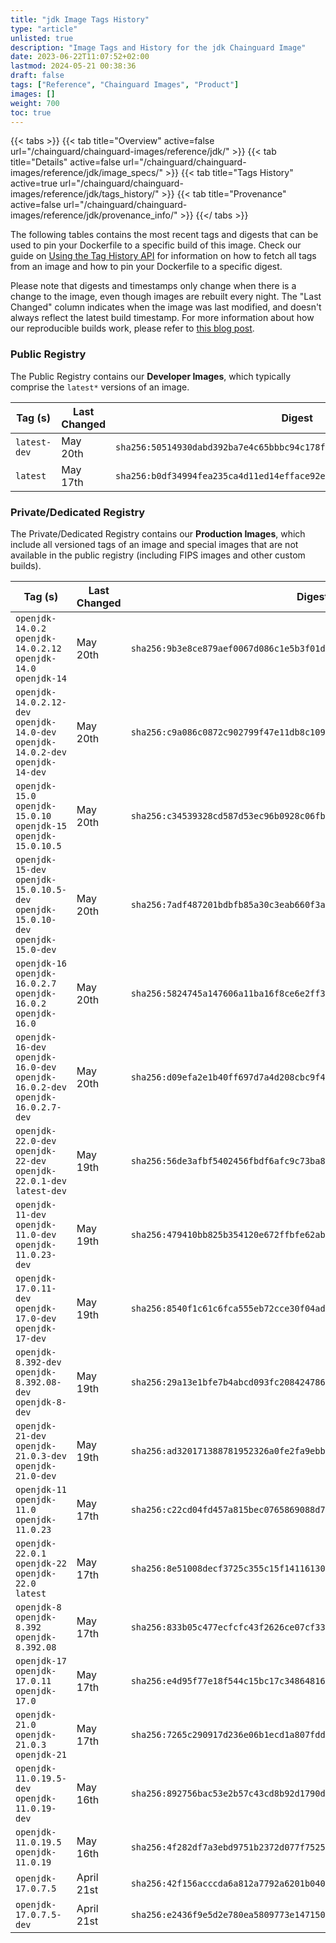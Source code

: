 ```yaml
---
title: "jdk Image Tags History"
type: "article"
unlisted: true
description: "Image Tags and History for the jdk Chainguard Image"
date: 2023-06-22T11:07:52+02:00
lastmod: 2024-05-21 00:38:36
draft: false
tags: ["Reference", "Chainguard Images", "Product"]
images: []
weight: 700
toc: true
---
```


{{< tabs >}}
{{< tab title="Overview" active=false url="/chainguard/chainguard-images/reference/jdk/" >}}
{{< tab title="Details" active=false url="/chainguard/chainguard-images/reference/jdk/image_specs/" >}}
{{< tab title="Tags History" active=true url="/chainguard/chainguard-images/reference/jdk/tags_history/" >}}
{{< tab title="Provenance" active=false url="/chainguard/chainguard-images/reference/jdk/provenance_info/" >}}
{{</ tabs >}}

The following tables contains the most recent tags and digests that can be used to pin your Dockerfile to a specific build of this image. Check our guide on [Using the Tag History API](/chainguard/chainguard-images/using-the-tag-history-api/) for information on how to fetch all tags from an image and how to pin your Dockerfile to a specific digest.

Please note that digests and timestamps only change when there is a change to the image, even though images are rebuilt every night. The "Last Changed" column indicates when the image was last modified, and doesn't always reflect the latest build timestamp. For more information about how our reproducible builds work, please refer to [this blog post](https://www.chainguard.dev/unchained/reproducing-chainguards-reproducible-image-builds).

### Public Registry
The Public Registry contains our **Developer Images**, which typically comprise the `latest*` versions of an image.

| Tag (s)       | Last Changed | Digest                                                                    |
|---------------|--------------|---------------------------------------------------------------------------|
|  `latest-dev` | May 20th     | `sha256:50514930dabd392ba7e4c65bbbc94c178fc6f4b395de8f9c22277ae74903be3f` |
|  `latest`     | May 17th     | `sha256:b0df34994fea235ca4d11ed14efface92ecb71fda7c7d88c2ac880f0a9026006` |


### Private/Dedicated Registry
The Private/Dedicated Registry contains our **Production Images**, which include all versioned tags of an image and special images that are not available in the public registry (including FIPS images and other custom builds).

| Tag (s)                                                                            | Last Changed | Digest                                                                    |
|------------------------------------------------------------------------------------|--------------|---------------------------------------------------------------------------|
|  `openjdk-14.0.2` `openjdk-14.0.2.12` `openjdk-14.0` `openjdk-14`                  | May 20th     | `sha256:9b3e8ce879aef0067d086c1e5b3f01dc26e784e56ca4ea85cc10eabd3aedf243` |
|  `openjdk-14.0.2.12-dev` `openjdk-14.0-dev` `openjdk-14.0.2-dev` `openjdk-14-dev`  | May 20th     | `sha256:c9a086c0872c902799f47e11db8c1095bb06025770f5193897836d1840a6742b` |
|  `openjdk-15.0` `openjdk-15.0.10` `openjdk-15` `openjdk-15.0.10.5`                 | May 20th     | `sha256:c34539328cd587d53ec96b0928c06fb4dc4e05f6415424b9119d24185760aaee` |
|  `openjdk-15-dev` `openjdk-15.0.10.5-dev` `openjdk-15.0.10-dev` `openjdk-15.0-dev` | May 20th     | `sha256:7adf487201bdbfb85a30c3eab660f3a3312fa3fa5c4e64b5d51ad765981f1bc5` |
|  `openjdk-16` `openjdk-16.0.2.7` `openjdk-16.0.2` `openjdk-16.0`                   | May 20th     | `sha256:5824745a147606a11ba16f8ce6e2ff30d5172ddeed3801740ef2a6b85bda988d` |
|  `openjdk-16-dev` `openjdk-16.0-dev` `openjdk-16.0.2-dev` `openjdk-16.0.2.7-dev`   | May 20th     | `sha256:d09efa2e1b40ff697d7a4d208cbc9f45b42056ad1958cfbf9c335cb7acbc101b` |
|  `openjdk-22.0-dev` `openjdk-22-dev` `openjdk-22.0.1-dev` `latest-dev`             | May 19th     | `sha256:56de3afbf5402456fbdf6afc9c73ba8e0bd360c02a394db8d778f20ad8456f33` |
|  `openjdk-11-dev` `openjdk-11.0-dev` `openjdk-11.0.23-dev`                         | May 19th     | `sha256:479410bb825b354120e672ffbfe62ab56bc5506245ede3f00032d48422676d12` |
|  `openjdk-17.0.11-dev` `openjdk-17.0-dev` `openjdk-17-dev`                         | May 19th     | `sha256:8540f1c61c6fca555eb72cce30f04ad803ff7c1036cd815d6e5e0a01386895fe` |
|  `openjdk-8.392-dev` `openjdk-8.392.08-dev` `openjdk-8-dev`                        | May 19th     | `sha256:29a13e1bfe7b4abcd093fc208424786538c9b96d2112aedb2b98de03d261390e` |
|  `openjdk-21-dev` `openjdk-21.0.3-dev` `openjdk-21.0-dev`                          | May 19th     | `sha256:ad320171388781952326a0fe2fa9ebb4996396bbc569c789e13da73c942dc517` |
|  `openjdk-11` `openjdk-11.0` `openjdk-11.0.23`                                     | May 17th     | `sha256:c22cd04fd457a815bec0765869088d79faadd0eff39865a8ac22a15719466e2e` |
|  `openjdk-22.0.1` `openjdk-22` `openjdk-22.0` `latest`                             | May 17th     | `sha256:8e51008decf3725c355c15f14116130cf310e42a339dafdfacb029027187c5e6` |
|  `openjdk-8` `openjdk-8.392` `openjdk-8.392.08`                                    | May 17th     | `sha256:833b05c477ecfcfc43f2626ce07cf33336b2f42d0844baa43e31d94592a26775` |
|  `openjdk-17` `openjdk-17.0.11` `openjdk-17.0`                                     | May 17th     | `sha256:e4d95f77e18f544c15bc17c34864816036decd6e96a51f09480e9ab7711486d2` |
|  `openjdk-21.0` `openjdk-21.0.3` `openjdk-21`                                      | May 17th     | `sha256:7265c290917d236e06b1ecd1a807fdd6cf778fd014b60dc8e4cb4a6a274eb14f` |
|  `openjdk-11.0.19.5-dev` `openjdk-11.0.19-dev`                                     | May 16th     | `sha256:892756bac53e2b57c43cd8b92d1790d223a18535e7186167dd65b41a51bdab7d` |
|  `openjdk-11.0.19.5` `openjdk-11.0.19`                                             | May 16th     | `sha256:4f282df7a3ebd9751b2372d077f7525f93f379e037cdf3b0d9cb3eb081fde668` |
|  `openjdk-17.0.7.5`                                                                | April 21st   | `sha256:42f156acccda6a812a7792a6201b040080865c08d8d88602c9ef7a03c1fb291d` |
|  `openjdk-17.0.7.5-dev`                                                            | April 21st   | `sha256:e2436f9e5d2e780ea5809773e14715030fe90c677badba52a4d134e649beb8c3` |

